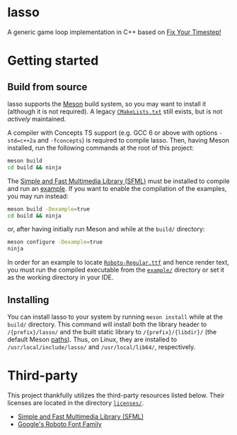 # lasso
A generic game loop implementation in C++ based on
[Fix Your Timestep!](https://gafferongames.com/post/fix_your_timestep/)

# Getting started

## Build from source

lasso supports the [Meson](https://mesonbuild.com/) build system, so you may
want to install it (although it is not required). A legacy
[`CMakeLists.txt`](CMakeLists.txt) still exists, but is not
*actively* maintained.

A compiler with Concepts TS support (e.g. GCC 6 or above with options
`-std=c++2a` and `-fconcepts`) is required to compile lasso. Then, having Meson
installed, run the following commands at the root of this project:

```sh
meson build
cd build && ninja
```

The [Simple and Fast Multimedia Library (SFML)](https://github.com/SFML/SFML)
must be installed to compile and run an [example](example/).
If you want to enable the compilation of the examples, you may run instead:

```sh
meson build -Dexample=true
cd build && ninja
```

or, after having initially run Meson and while at the `build/` directory:

```sh
meson configure -Dexample=true
ninja
```

In order for an example to locate [`Roboto-Regular.ttf`](example/res/font/) and
hence render text, you must run the compiled executable from the
[`example/`](example/) directory or set it as the working directory in your IDE.

## Installing

You can install lasso to your system by running `meson install` while at the
`build/` directory. This command will install both the library header to
`/{prefix}/lasso/` and the built static library to `/{prefix}/{libdir}/`
(the default Meson [paths](https://mesonbuild.com/Builtin-options.html)).
Thus, on Linux, they are installed to `/usr/local/include/lasso/` and
`/usr/local/lib64/`, respectively.

# Third-party

This project thankfully utilizes the third-party resources listed below.
Their licenses are located in the directory [`licenses/`](licenses/).

- [Simple and Fast Multimedia Library (SFML)](https://github.com/SFML/SFML)
- [Google's Roboto Font Family](https://github.com/google/roboto/)